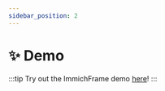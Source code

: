 ```yaml
---
sidebar_position: 2
---
```


# ✨ Demo
:::tip
Try out the ImmichFrame demo [here](https://demo.immichframe.online)!
:::